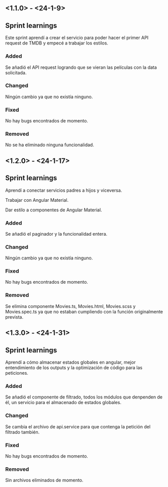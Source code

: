 ## <1.1.0> - <24-1-9>

## Sprint learnings

Este sprint aprendí a crear el servicio para poder hacer el primer API request de TMDB y empecé a trabajar los estilos.

### Added

Se añadió el API request logrando que se vieran las películas con la data solicitada.

### Changed

Ningún cambio ya que no existía ninguno.

### Fixed

No hay bugs encontrados de momento.

### Removed

No se ha eliminado ninguna funcionalidad.

## <1.2.0> - <24-1-17>

## Sprint learnings

Aprendí a conectar servicios padres a hijos y viceversa. 

Trabajar con Angular Material.

Dar estilo a componentes de Angular Material.

### Added

Se añadió el paginador y la funcionalidad entera.
### Changed

Ningún cambio ya que no existía ninguno.

### Fixed

No hay bugs encontrados de momento.

### Removed

Se elimina componente Movies.ts, Movies.html, Movies.scss y Movies.spec.ts ya que no estaban cumpliendo con la función originalmente prevista.

## <1.3.0> - <24-1-31>

## Sprint learnings
Aprendí a cómo almacenar estados globales en angular, mejor entendimiento de los outputs y la optimización de código para las peticiones.

### Added

Se añadió el componente de filtrado, todos los módulos que denpenden de él, un servicio para el almacenado de estados globales.

### Changed

Se cambia el archivo de api.service para que contenga la petición del filtrado también. 

### Fixed

No hay bugs encontrados de momento.

### Removed

Sin archivos eliminados de momento.
